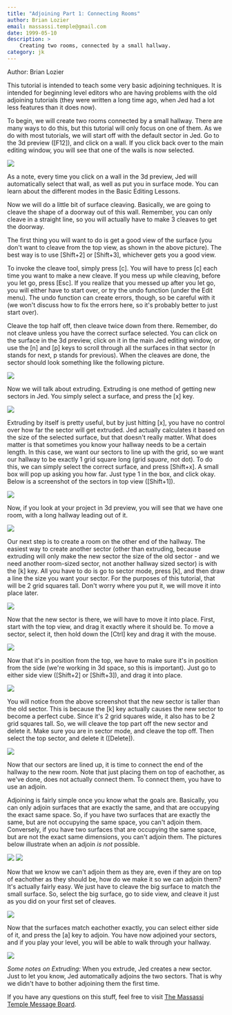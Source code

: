 ```yaml
---
title: "Adjoining Part 1: Connecting Rooms"
author: Brian Lozier
email: massassi.temple@gmail.com
date: 1999-05-10
description: >
    Creating two rooms, connected by a small hallway.
category: jk
---
```


Author: Brian Lozier

This tutorial is intended to teach some very basic adjoining techniques.
It is intended for beginning level editors who are having problems with
the old adjoining tutorials (they were written a long time ago, when Jed
had a lot less features than it does now).

To begin, we will create two rooms connected by a small hallway. There
are many ways to do this, but this tutorial will only focus on one of
them. As we do with most tutorials, we will start off with the default
sector in Jed. Go to the 3d preview (\[F12\]), and click on a wall. If
you click back over to the main editing window, you will see that one of
the walls is now selected.

![](1.gif)

As a note, every time you click on a wall in the 3d preview, Jed will
automatically select that wall, as well as put you in surface mode. You
can learn about the different modes in the Basic Editing Lessons.

Now we will do a little bit of surface cleaving. Basically, we are going
to cleave the shape of a doorway out of this wall. Remember, you can
only cleave in a straight line, so you will actually have to make 3
cleaves to get the doorway.

The first thing you will want to do is get a good view of the surface
(you don't want to cleave from the top view, as shown in the above
picture). The best way is to use \[Shift+2\] or \[Shift+3\], whichever
gets you a good view.

To invoke the cleave tool, simply press \[c\]. You will have to press
\[c\] each time you want to make a new cleave. If you mess up while
cleaving, before you let go, press \[Esc\]. If you realize that you
messed up after you let go, you will either have to start over, or try
the undo function (under the Edit menu). The undo function can create
errors, though, so be careful with it (we won't discuss how to fix the
errors here, so it's probably better to just start over).

Cleave the top half off, then cleave twice down from there. Remember, do
not cleave unless you have the correct surface selected. You can click
on the surface in the 3d preview, click on it in the main Jed editing
window, or use the \[n\] and \[p\] keys to scroll through all the
surfaces in that sector (n stands for next, p stands for previous). When
the cleaves are done, the sector should look something like the
following picture.

![](2.gif)

Now we will talk about extruding. Extruding is one method of getting new
sectors in Jed. You simply select a surface, and press the \[x\] key.

![](3.gif)

Extruding by itself is pretty useful, but by just hitting \[x\], you
have no control over how far the sector will get extruded. Jed actually
calculates it based on the size of the selected surface, but that
doesn't really matter. What does matter is that sometimes you know your
hallway needs to be a certain length. In this case, we want our sectors
to line up with the grid, so we want our hallway to be exactly 1 grid
square long (grid *square*, not dot). To do this, we can simply select
the correct surface, and press \[Shift+x\]. A small box will pop up
asking you how far. Just type 1 in the box, and click okay. Below is a
screenshot of the sectors in top view (\[Shift+1\]).

![](4.gif)

Now, if you look at your project in 3d preview, you will see that we
have one room, with a long hallway leading out of it.

![](5.gif)

Our next step is to create a room on the other end of the hallway. The
easiest way to create another sector (other than extruding, because
extruding will only make the new sector the size of the old sector - and
we need another room-sized sector, not another hallway sized sector) is
with the \[k\] key. All you have to do is go to sector mode, press
\[k\], and then draw a line the size you want your sector. For the
purposes of this tutorial, that will be 2 grid squares tall. Don't worry
where you put it, we will move it into place later.

![](6.gif)

Now that the new sector is there, we will have to move it into place.
First, start with the top view, and drag it exactly where it should be.
To move a sector, select it, then hold down the \[Ctrl\] key and drag it
with the mouse.

![](7.gif)

Now that it's in position from the top, we have to make sure it's in
position from the side (we're working in 3d space, so this is
important). Just go to either side view (\[Shift+2\] or \[Shift+3\]),
and drag it into place.

![](8.gif)

You will notice from the above screenshot that the new sector is taller
than the old sector. This is because the \[k\] key actually causes the
new sector to become a perfect cube. Since it's 2 grid squares wide, it
also has to be 2 grid squares tall. So, we will cleave the top part off
the new sector and delete it. Make sure you are in sector mode, and
cleave the top off. Then select the top sector, and delete it
(\[Delete\]).

![](9.gif)

Now that our sectors are lined up, it is time to connect the end of the
hallway to the new room. Note that just placing them on top of
eachother, as we've done, does not actually connect them. To connect
them, you have to use an adjoin.

Adjoining is fairly simple once you know what the goals are. Basically,
you can only adjoin surfaces that are exactly the same, and that are
occupying the exact same space. So, if you have two surfaces that are
exactly the same, but are not occupying the same space, you can't adjoin
them. Conversely, if you have two surfaces that are occupying the same
space, but are not the exact same dimensions, you can't adjoin them. The
pictures below illustrate when an adjoin *is not* possible.

![](10.gif) ![](11.gif)

Now that we know we can't adjoin them as they are, even if they are on
top of eachother as they should be, how do we make it so we can adjoin
them? It's actually fairly easy. We just have to cleave the big surface
to match the small surface. So, select the big surface, go to side view,
and cleave it just as you did on your first set of cleaves.

![](12.gif)

Now that the surfaces match eachother exactly, you can select either
side of it, and press the \[a\] key to adjoin. You have now adjoined
your sectors, and if you play your level, you will be able to walk
through your hallway.

![](13.gif)

*Some notes on Extruding:* When you extrude, Jed creates a new sector.
Just to let you know, Jed automatically adjoins the two sectors. That is
why we didn't have to bother adjoining them the first time.

If you have any questions on this stuff, feel free to visit [The
Massassi Temple Message Board](http://forums.massassi.net).
